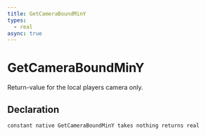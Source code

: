```yaml
---
title: GetCameraBoundMinY
types:
  - real
async: true
---
```


# GetCameraBoundMinY
Return-value for the local players camera only.

## Declaration

```jass
constant native GetCameraBoundMinY takes nothing returns real
```
